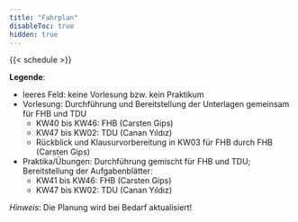```yaml
---
title: "Fahrplan"
disableToc: true
hidden: true
---
```



{{< schedule >}}


**Legende**:

*   leeres Feld: keine Vorlesung bzw. kein Praktikum
*   Vorlesung: Durchführung und Bereitstellung der Unterlagen gemeinsam für FHB und TDU
    *   KW40 bis KW46: FHB (Carsten Gips)
    *   KW47 bis KW02: TDU (Canan Yıldız)
    *   Rückblick und Klausurvorbereitung in KW03 für FHB durch FHB (Carsten Gips)
*   Praktika/Übungen: Durchführung gemischt für FHB und TDU; Bereitstellung der Aufgabenblätter:
    *   KW41 bis KW46: FHB (Carsten Gips)
    *   KW47 bis KW02: TDU (Canan Yıldız)

*Hinweis*: Die Planung wird bei Bedarf aktualisiert!
